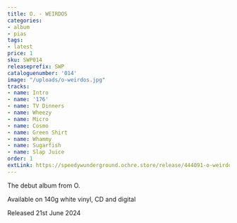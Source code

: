 ```yaml
---
title: O. - WEIRDOS
categories:
- album
- pias
tags:
- latest
price: 1
sku: SWP014
releaseprefix: SWP
cataloguenumber: '014'
image: "/uploads/o-weirdos.jpg"
tracks:
- name: Intro
- name: '176'
- name: TV Dinners
- name: Wheezy
- name: Micro
- name: Cosmo
- name: Green Shirt
- name: Whammy
- name: Sugarfish
- name: Slap Juice
order: 1
extLink: https://speedywunderground.ochre.store/release/444091-o-weirdos
---
```


The debut album from O.

Available on 140g white vinyl, CD and digital

Released 21st June 2024